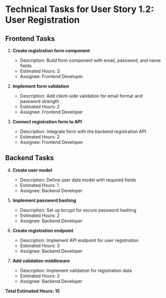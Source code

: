 # Technical Tasks for User Story 1.2: User Registration

## Frontend Tasks

1. **Create registration form component**
   - Description: Build form component with email, password, and name fields
   - Estimated Hours: 3
   - Assignee: Frontend Developer

2. **Implement form validation**
   - Description: Add client-side validation for email format and password strength
   - Estimated Hours: 2
   - Assignee: Frontend Developer

3. **Connect registration form to API**
   - Description: Integrate form with the backend registration API
   - Estimated Hours: 2
   - Assignee: Frontend Developer

## Backend Tasks

4. **Create user model**
   - Description: Define user data model with required fields
   - Estimated Hours: 1
   - Assignee: Backend Developer

5. **Implement password hashing**
   - Description: Set up bcrypt for secure password hashing
   - Estimated Hours: 2
   - Assignee: Backend Developer

6. **Create registration endpoint**
   - Description: Implement API endpoint for user registration
   - Estimated Hours: 3
   - Assignee: Backend Developer

7. **Add validation middleware**
   - Description: Implement validation for registration data
   - Estimated Hours: 2
   - Assignee: Backend Developer

**Total Estimated Hours: 15**
